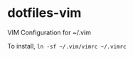 dotfiles-vim
============

VIM Configuration for ~/.vim

To install, `ln -sf ~/.vim/vimrc ~/.vimrc`

